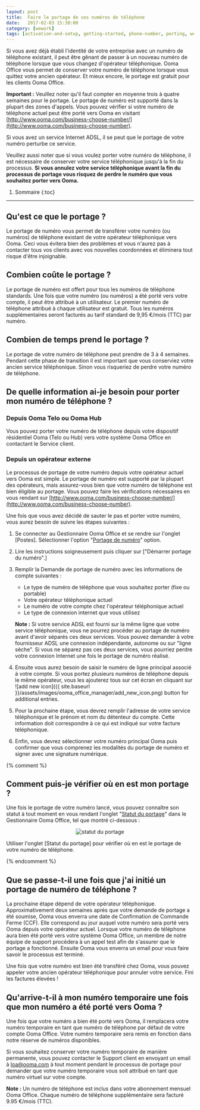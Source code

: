 ```yaml
---
layout: post
title:  Faire le portage de vos numéros de téléphone
date:   2017-02-03 15:30:00
category: [wework]
tags: [activation-and-setup, getting-started, phone-number, porting, wework]
---
```


Si vous avez déjà établi l'identité de votre entreprise avec un numéro de téléphone existant, il peut être gênant de passer à un nouveau numéro de téléphone lorsque que vous changez d'opérateur téléphonique. Ooma Office vous permet de conserver votre numéro de téléphone lorsque vous quittez votre ancien opérateur. Et mieux encore, le portage est gratuit pour les clients Ooma Office.

**Important :** Veuillez noter qu'il faut compter en moyenne trois à quatre semaines pour le portage. Le portage de numéro est supporté dans la plupart des zones d'appels. Vous pouvez vérifier si votre numéro de téléphone actuel peut être porté vers Ooma en visitant [http://www.ooma.com/business-choose-number/](http://www.ooma.com/business-choose-number). 

Si vous avez un service Internet ADSL, il se peut que le portage de votre numéro perturbe ce service.

Veuillez aussi noter que si vous voulez porter votre numéro de téléphone, il est nécessaire de conserver votre service téléphonique jusqu'à la fin du processus. **Si vous annulez votre service téléphonique avant la fin du processus de portage vous risquez de perdre le numéro que vous souhaitez porter vers Ooma.** 

1. Sommaire
{:toc}
* * *

## Qu'est ce que le portage ?

Le portage de numéro vous permet de transférer votre numéro (ou numéros) de téléphone existant de votre opérateur téléphonique vers Ooma. Ceci vous évitera bien des problèmes et vous n'aurez pas à contacter tous vos clients avec vos nouvelles coordonnées et éliminera tout risque d'être injoignable.

## Combien coûte le portage ?

Le portage de numéro est offert pour tous les numéros de téléphone standards. Une fois que votre numéro (ou numéros) a été porté vers votre compte, il peut être attribué à un utilisateur. Le premier numéro de téléphone attribué à chaque utilisateur est gratuit. Tous les numéros supplémentaires seront facturés au tarif standard de 9,95 €/mois (TTC) par numéro.

## Combien de temps prend le portage ?

Le portage de votre numéro de téléphone peut prendre de 3 à 4 semaines. Pendant cette phase de transition il est important que vous conserviez votre ancien service téléphonique. Sinon vous risqueriez de perdre votre numéro de téléphone.

## De quelle information ai-je besoin pour porter mon numéro de téléphone ?

### Depuis Ooma Telo ou Ooma Hub

Vous pouvez porter votre numéro de téléphone depuis votre dispositif résidentiel Ooma (Telo ou Hub) vers votre système Ooma Office en contactant le Service client.

### Depuis un opérateur externe

Le processus de portage de votre numéro depuis votre opérateur actuel vers Ooma est simple. Le portage de numéro est supporté par la plupart des opérateurs, mais assurez-vous bien que votre numéro de téléphone est bien éligible au portage. Vous pouvez faire les vérifications nécessaires en vous rendant sur [http://www.ooma.com/business-choose-number/](http://www.ooma.com/business-choose-number).

Une fois que vous avez décidé de sauter le pas et porter votre numéro, vous aurez besoin de suivre les étapes suivantes :

1. Se connecter au Gestionnaire Ooma Office et se rendre sur l'onglet [Postes]. Sélectionner l'option "[Portage de numéro](https://office.ooma.com/number_porting)" option.
2. Lire les instructions soigneusement puis cliquer sur ["Démarrer portage du numéro".]
3. Remplir la Demande de portage de numéro avec les informations de compte suivantes :

   * Le type de numéro de téléphone que vous souhaitez porter (fixe ou portable)
   * Votre opérateur téléphonique actuel
   * Le numéro de votre compte chez l'opérateur téléphonique actuel
   * Le type de connexion internet que vous utilisez

   **Note :** Si votre service ADSL est fourni sur la même ligne que votre service téléphonique, vous ne pourrez procéder au portage de numéro avant d'avoir séparés ces deux services. Vous pouvez demander à votre fournisseur ADSL une connexion indépendante, autonome ou sur "ligne sèche". Si vous ne séparez pas ces deux services, vous pourriez perdre votre connexion Internet une fois le portage de numéro réalisé.

4. Ensuite vous aurez besoin de saisir le numéro de ligne principal associé à votre compte. Si vous portez plusieurs numéros de téléphone depuis le même opérateur, vous les ajouterez tous sur cet écran en cliquant sur ![add new icon]({{ site.baseurl }}/assets/images/ooma_office_manager/add_new_icon.png) button for additional entries. 
5. Pour la prochaine étape, vous devrez remplir l'adresse de votre service téléphonique et le prénom et nom du détenteur du compte. Cette information doit correspondre à ce qui est indiqué sur votre facture téléphonique.
6. Enfin, vous devrez sélectionner votre numéro principal Ooma puis confirmer que vous comprenez les modalités du portage de numéro et signer avec une signature numérique.

{% comment %}

## Comment puis-je vérifier où en est mon portage ?

Une fois le portage de votre numéro lancé, vous pouvez connaître son statut à tout moment en vous rendant l'onglet "[Statut du portage](https://office.ooma.com/number_porting)" dans le Gestionnaire Ooma Office, tel que montré ci-dessous :

<p align="center"><img alt="statut du portage" src="{{ site.baseurl }}/assets/images/ooma_office_manager/porting_status.png" /></p>
 
Utiliser l'onglet [Statut du portage] pour vérifier où en est le portage de votre numéro de téléphone.

{% endcomment %}

## Que se passe-t-il une fois que j'ai initié un portage de numéro de téléphone ?

La prochaine étape dépend de votre opérateur téléphonique. Approximativement deux semaines après que votre demande de portage a été soumise, Ooma vous enverra une date de Confirmation de Commande Ferme (CCF). Elle correspond au jour auquel votre numéro sera porté vers Ooma depuis votre opérateur actuel. Lorsque votre numéro de téléphone aura bien été porté vers votre système Ooma Office, un membre de notre équipe de support procèdera à un appel test afin de s'assurer que le portage a fonctionné. Ensuite Ooma vous enverra un email pour vous faire savoir le processus est terminé.

Une fois que votre numéro est bien été transféré chez Ooma, vous pouvez appeler votre ancien opérateur téléphonique pour annuler votre service. Fini les factures élevées !

## Qu'arrive-t-il à mon numéro temporaire une fois que mon numéro a été porté vers Ooma ?

Une fois que votre numéro a bien été porté vers Ooma, il remplacera votre numéro temporaire en tant que numéro de téléphone par défaut de votre compte Ooma Office. Votre numéro temporaire sera remis en fonction dans notre réserve de numéros disponibles.

Si vous souhaitez conserver votre numéro temporaire de manière permanente, vous pouvez contacter le Support client en envoyant un email à <a href="mailto:loa@ooma.com">loa@ooma.com</a> à tout moment pendant le processus de portage pour demander que votre numéro temporaire vous soit attribué en tant que numéro virtuel sur votre compte.

**Note :** Un numéro de téléphone est inclus dans votre abonnement mensuel Ooma Office. Chaque numéro de téléphone supplémentaire sera facturé 9.95 €/mois (TTC).